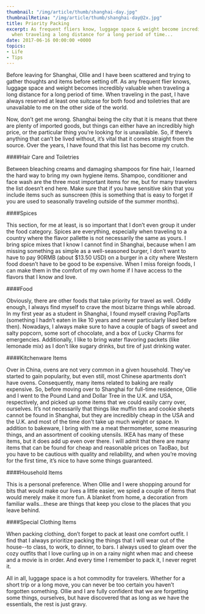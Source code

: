 ```yaml
---
thumbnail: "/img/article/thumb/shanghai-day.jpg"
thumbnailRetina: "/img/article/thumb/shanghai-day@2x.jpg"
title: Priority Packing
excerpt: As frequent fliers know, luggage space & weight become incredibly valuable
  when traveling a long distance for a long period of time...
date: 2017-06-16 00:00:00 +0000
topics:
- Life
- Tips
---
```


Before leaving for Shanghai, Ollie and I have been scattered and trying to gather thoughts and items before setting off. As any frequent flier knows, luggage space and weight becomes incredibly valuable when traveling a long distance for a long period of time. When traveling in the past, I have always reserved at least one suitcase for both food and toiletries that are unavailable to me on the other side of the world. 

Now, don’t get me wrong. Shanghai being the city that it is means that there are plenty of imported goods, but things can either have an incredibly high price, or the particular thing you’re looking for is unavailable. So, if there’s anything that can’t be lived without, it’s vital that it comes straight from the source. Over the years, I have found that this list has become my crutch. 

####Hair Care and Toiletries

Between bleaching creams and damaging shampoos for fine hair, I learned the hard way to bring my own hygiene items. Shampoo, conditioner and face wash are the three most important items for me, but for many travelers the list doesn’t end here. Make sure that if you have sensitive skin that you include items such as sunscreen (this is something that is easy to forget if you are used to seasonally traveling outside of the summer months). 

####Spices

This section, for me at least, is so important that I don’t even group it under the food category. Spices are everything, especially when traveling to a country where the flavor pallette is not necessarily the same as yours. I bring spice mixes that I know I cannot find in Shanghai, because when I am missing something as simple as a well-seasoned burger, I don’t want to have to pay 90RMB (about $13.50 USD) on a burger in a city where Western food doesn’t have to be good to be expensive. When I miss foreign foods, I can make them in the comfort of my own home if I have access to the flavors that I know and love. 

####Food

Obviously, there are other foods that take priority for travel as well. Oddly enough, I always find myself to crave the most bizarre things while abroad. In my first year as a student in Shanghai, I found myself craving PopTarts (something I hadn’t eaten in like 10 years and never particularly liked before then). Nowadays, I always make sure to have a couple of bags of sweet and salty popcorn, some sort of chocolate, and a box of Lucky Charms for emergencies. Additionally, I like to bring water flavoring packets (like lemonade mix) as I don’t like sugary drinks, but tire of just drinking water. 

####Kitchenware Items

Over in China, ovens are not very common in a given household. They’ve started to gain popularity, but even still, most Chinese apartments don’t have ovens. Consequently, many items related to baking are really expensive. So, before moving over to Shanghai for full-time residence, Ollie and I went to the Pound Land and Dollar Tree in the U.K. and USA, respectively, and picked up some items that we could easily carry over, ourselves. It’s not necessarily that things like muffin tins and cookie sheets cannot be found in Shanghai, but they are incredibly cheap in the USA and the U.K. and most of the time don’t take up much weight or space. In addition to bakeware, I bring with me a meat thermometer, some measuring things, and an assortment of cooking utensils. IKEA has many of these items, but it does add up even over there. I will admit that there are many items that can be found for cheap and reasonable prices on TaoBao, but you have to be cautious with quality and reliability, and when you’re moving for the first time, it’s nice to have some things guaranteed. 

####Household Items

This is a personal preference. When Ollie and I were shopping around for bits that would make our lives a little easier, we spied a couple of items that would merely make it more fun. A blanket from home, a decoration from familiar walls...these are things that keep you close to the places that you leave behind. 

####Special Clothing Items

When packing clothing, don’t forget to pack at least one comfort outfit. I find that I always prioritize packing the things that I will wear out of the house--to class, to work, to dinner, to bars. I always used to gleam over the cozy outfits that I love curling up in on a rainy night when mac and cheese and a movie is in order. And every time I remember to pack it, I never regret it. 


All in all, luggage space is a hot commodity for travelers. Whether for a short trip or a long move, you can never be too certain you haven’t forgotten something. Ollie and I are fully confident that we are forgetting some things, ourselves, but have discovered that as long as we have the essentials, the rest is just gravy. 
